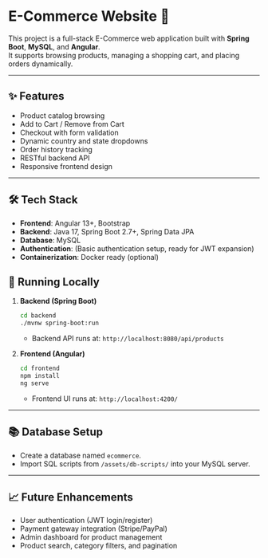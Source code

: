 ﻿# E-Commerce Website 🛒

This project is a full-stack E-Commerce web application built with **Spring Boot**, **MySQL**, and **Angular**.  
It supports browsing products, managing a shopping cart, and placing orders dynamically.

---

## ✨ Features

- Product catalog browsing
- Add to Cart / Remove from Cart
- Checkout with form validation
- Dynamic country and state dropdowns
- Order history tracking
- RESTful backend API
- Responsive frontend design

---

## 🛠️ Tech Stack

- **Frontend**: Angular 13+, Bootstrap
- **Backend**: Java 17, Spring Boot 2.7+, Spring Data JPA
- **Database**: MySQL
- **Authentication**: (Basic authentication setup, ready for JWT expansion)
- **Containerization**: Docker ready (optional)



## 🚀 Running Locally

1. **Backend (Spring Boot)**

    ```bash
    cd backend
    ./mvnw spring-boot:run
    ```

    - Backend API runs at: `http://localhost:8080/api/products`

2. **Frontend (Angular)**

    ```bash
    cd frontend
    npm install
    ng serve
    ```

    - Frontend UI runs at: `http://localhost:4200/`

---

## 📚 Database Setup

- Create a database named `ecommerce`.
- Import SQL scripts from `/assets/db-scripts/` into your MySQL server.

---

## 📈 Future Enhancements

- User authentication (JWT login/register)
- Payment gateway integration (Stripe/PayPal)
- Admin dashboard for product management
- Product search, category filters, and pagination
